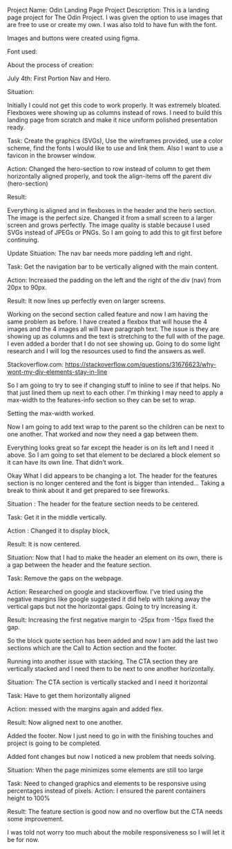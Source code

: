 Project Name: Odin Landing Page
Project Description: This is a landing page project for The Odin Project.
I was given the option to use images that are free to use or create my own. I was also told to have fun with the font.

Images and buttons were created using figma.

Font used: 

About the process of creation: 

July 4th: First Portion Nav and Hero.

Situation: 

Initially I could not get this code to work properly. It was extremely bloated. Flexboxes were showing up as columns instead of rows. I need to build this landing page from scratch and make it nice uniform polished presentation ready.

Task: 
Create the graphics (SVGs), Use the wireframes provided, use a color scheme, find the fonts I would like to use and link them. Also I want to use a favicon in the browser window.


Action: Changed the hero-section to row instead of column to get them horizontally aligned properly, and took the align-items off the parent div (hero-section)


Result: 

Everything is aligned and in flexboxes in the header and the hero section.
The image is the perfect size. Changed it from a small screen to a larger screen and grows perfectly. The image quality is stable because I used SVGs instead of JPEGs or PNGs. So I am going to add this to git first before continuing.

Update 
Situation: The nav bar needs more padding left and right.

Task: Get the navigation bar to be vertically aligned with the main content.

Action: Increased the padding on the left and the right of the div (nav) from 20px to 90px.

Result: It now lines up perfectly even on larger screens. 


Working on the second section called feature and now I am having the same problem as before. I have created a flexbox that will house the 4 images and the 4 images all will have paragraph text. The issue is they are showing up as columns and the text is stretching to the full with of the page. I even added a border that I do not see showing up. Going to do some light research and I will log the resources used to find the answers as well. 

Stackoverflow.com: https://stackoverflow.com/questions/31676623/why-wont-my-div-elements-stay-in-line

So I am going to try to see if changing stuff to inline to see if that helps.
No that just lined them up next to each other. I'm thinking I may need to apply a max-width to the features-info section so they can be set to wrap.

Setting the max-width worked.

Now I am going to add text wrap to the parent so the children can be next to one another. That worked and now they need a gap between them.


Everything looks great so far except the header is on its left and I need it above. So I am going to set that element to be declared a block element so it can have its own line. That didn't work.

Okay What I did appears to be changing a lot. The header for the features section is no longer centered and the font is bigger than intended... Taking a break to think about it and get prepared to see fireworks. 

Situation : The header for the feature section needs to be centered.

Task: Get it in the middle vertically.

Action : Changed it to display block,

Result: 
It is now centered.


Situation: Now that I had to make the header an element on its own, there is a gap between the header and the feature section. 

Task: Remove the gaps on the webpage.

Action: Researched on google and stackoverflow. I've tried using the negative margins like google suggested it did help with taking away the vertical gaps but not the horizontal gaps. Going to try increasing it.

Result: 
Increasing the first negative margin to -25px from -15px fixed the gap.


So the block quote section has been added and now I am add the last two sections which are the Call to Action section and the footer.

Running into another issue with stacking. The CTA section they are vertically stacked and I need them to be next to one another horizontally. 

Situation: The CTA section is vertically stacked and I need it horizontal

Task: Have to get them horizontally aligned

Action:
messed with the margins again and added flex.

Result: 
Now aligned next to one another.

Added the footer. Now I just need to go in with the finishing touches and project is going to be completed.

Added font changes but now I noticed a new problem that needs solving.

Situation:
When the page minimizes some elements are still too large

Task: 
Need to changed graphics and elements to be responsive using percentages instead of pixels.
Action: I ensured the parent containers height to 100% 

Result: The feature section is good now and no overflow but the CTA needs some improvement. 


I was told not worry too much about the mobile responsiveness so I will let it be for now. 